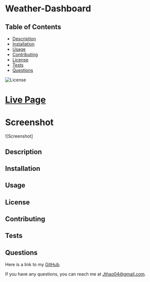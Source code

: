 # Weather-Dashboard

## Table of Contents
- [Description](#description)
- [Installation](#installation)
- [Usage](#usage)
- [Contributing](#contributing)
- [License](#license)
- [Tests](#tests)
- [Questions](#questions)

![License](https://img.shields.io/badge/License-MIT-yellow.svg)

# [Live Page]()

# Screenshot
![Screenshot]

## Description

<!-- A PostgreSQL program that is able to view and manage departments, roles, and employees within the database. -->

## Installation

<!-- Clone the repo and type npm run start in the terminal to start the program. -->

## Usage

<!-- Use this program to view all departments, roles, and employees. Also the program is able to add a department, a role, an employee, and also update an employee. -->

## License

<!-- This project is licensed under the [MIT]([License](https://opensource.org/licenses/MIT)) license. -->

## Contributing

<!-- I was able to create an employee tracker with npm inquirer and PostgreSQL -->

## Tests

<!-- Npm run start was tested to create or view employees through this program.  -->

## Questions
Here is a link to my [GitHub](https://github.com/Jthao04).

If you have any questions, you can reach me at [Jthao04@gmail.com](mailto:Jthao04@gmail.com).
